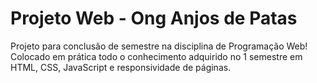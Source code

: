 # Projeto Web - Ong Anjos de Patas 
Projeto para conclusão de semestre na disciplina de Programação Web!
Colocado em prática todo o conhecimento adquirido no 1 semestre em HTML, CSS, JavaScript e responsividade de páginas.

